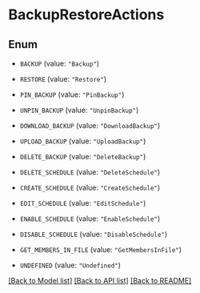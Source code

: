 # BackupRestoreActions

## Enum


* `BACKUP` (value: `"Backup"`)

* `RESTORE` (value: `"Restore"`)

* `PIN_BACKUP` (value: `"PinBackup"`)

* `UNPIN_BACKUP` (value: `"UnpinBackup"`)

* `DOWNLOAD_BACKUP` (value: `"DownloadBackup"`)

* `UPLOAD_BACKUP` (value: `"UploadBackup"`)

* `DELETE_BACKUP` (value: `"DeleteBackup"`)

* `DELETE_SCHEDULE` (value: `"DeleteSchedule"`)

* `CREATE_SCHEDULE` (value: `"CreateSchedule"`)

* `EDIT_SCHEDULE` (value: `"EditSchedule"`)

* `ENABLE_SCHEDULE` (value: `"EnableSchedule"`)

* `DISABLE_SCHEDULE` (value: `"DisableSchedule"`)

* `GET_MEMBERS_IN_FILE` (value: `"GetMembersInFile"`)

* `UNDEFINED` (value: `"Undefined"`)


[[Back to Model list]](../README.md#documentation-for-models) [[Back to API list]](../README.md#documentation-for-api-endpoints) [[Back to README]](../README.md)


